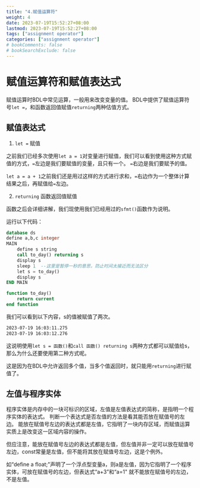 ```yaml
---
title: "4.赋值运算符"
weight: 4
date: 2023-07-19T15:52:27+08:00
lastmod: 2023-07-19T15:52:27+08:00
tags: ["assignment operator"]
categories: ["assignment operator"]
# bookComments: false
# bookSearchExclude: false
---
```

# 赋值运算符和赋值表达式

赋值运算时BDL中常见运算，一般用来改变变量的值。
BDL中提供了赋值运算符号`let =`，和函数返回值赋值`returning`两种估值方式。


## 赋值表达式

1. `let =`  赋值

之前我们已经多次使用`let a = 1`对变量进行赋值，我们可以看到使用这种方式赋值的方式，`=`左边是我们要赋值的变量，且只有一个。
`=`右边是我们要赋予的值。

`let a = a + 1`之前我们还是用过这样的方式进行求和，`=`右边作为一个整体计算结果之后，再赋值给`=`左边。

2. `returning` 函数返回值赋值

函数之后会详细讲解，我们现使用我们已经用过的`sfmt()`函数作为说明。

运行以下代码：

```sql
database ds
define a,b,c integer
MAIN
    define s string
    call to_day() returning s
    display s
    sleep 1  --这里是暂停一秒的意思，防止时间太接近而无法区分
    let s = to_day()
    display s
END MAIN

function to_day()
    return current
end function

```

我们可以看到以下内容，s的值被赋值了两次。
```sh
2023-07-19 16:03:11.275
2023-07-19 16:03:12.276
```

这说明使用`let s = 函数()`和`call 函数() returning s`两种方式都可以赋值给s，那么为什么还要使用第二种方式呢。

这是因为在BDL中允许返回多个值，当多个值返回时，就只能用`returning`进行赋值了。

## 左值与程序实体

程序实体是内存中的一块可标识的区域，左值是左值表达式的简称，是指明一个程序实体的表达式。
判断一个表达式是否左值的方法是看其能否放在赋值号的左边。
能放在赋值号左边的表达式都是左值，它指明了一块内存区域，而赋值运算实质上是改变这一区域内容的操作。

但应注意，能放在赋值号左边的表达式都是左值，但左值并非一定可以放在赋值号左边，const常量是左值，但不能将其放在赋值号左边，这是个例外。

如“define a float;"声明了一个浮点型变量a，则a是左值，因为它指明了一个程序实体，可放在赋值号的左边，但表达式“a+3”和“a=1" 就不能放在赋值号的左边，不是左值。

